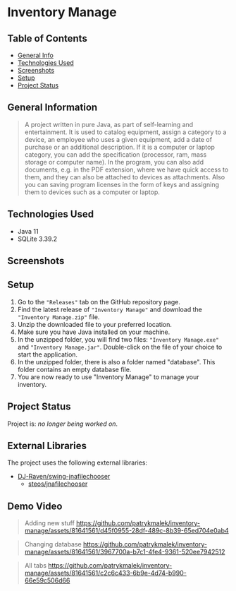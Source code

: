 # Inventory Manage

## Table of Contents

- [General Info](#general-information)
- [Technologies Used](#technologies-used)
- [Screenshots](#screenshots)
- [Setup](#setup)
- [Project Status](#project-status)

## General Information

> A project written in pure Java, as part of self-learning and entertainment.
> It is used to catalog equipment, assign a category to a device, an employee who uses a given equipment, add a date of purchase or an additional description.
> If it is a computer or laptop category, you can add the specification (processor, ram, mass storage or computer name).
> In the program, you can also add documents, e.g. in the PDF extension, where we have quick access to them, and they can also be attached to devices as attachments.
> Also you can saving program licenses in the form of keys and assigning them to devices such as a computer or laptop.

## Technologies Used

- Java 11
- SQLite 3.39.2

## Screenshots

<!-- ![Screenshot](./img/) -->

## Setup

1. Go to the `"Releases"` tab on the GitHub repository page.
2. Find the latest release of `"Inventory Manage"` and download the `"Inventory Manage.zip"` file.
3. Unzip the downloaded file to your preferred location.
4. Make sure you have Java installed on your machine.
5. In the unzipped folder, you will find two files: `"Inventory Manage.exe"` and `"Inventory Manage.jar"`. Double-click on the file of your choice to start the application.
6. In the unzipped folder, there is also a folder named "database". This folder contains an empty database file.
7. You are now ready to use "Inventory Manage" to manage your inventory.

## Project Status

Project is: _no longer being worked on_.

## External Libraries

The project uses the following external libraries:

- [DJ-Raven/swing-jnafilechooser](https://github.com/DJ-Raven/swing-jnafilechooser)
  - [steos/jnafilechooser](https://github.com/steos/jnafilechooser)

## Demo Video

> Adding new stuff
https://github.com/patrykmalek/inventory-manage/assets/81641561/d45f0955-28df-489c-8b39-65ed704e0ab4


> Changing database
https://github.com/patrykmalek/inventory-manage/assets/81641561/3967700a-b7c1-4fe4-9361-520ee7942512

> All tabs
https://github.com/patrykmalek/inventory-manage/assets/81641561/c2c6c433-6b9e-4d74-b990-66e59c506d66

